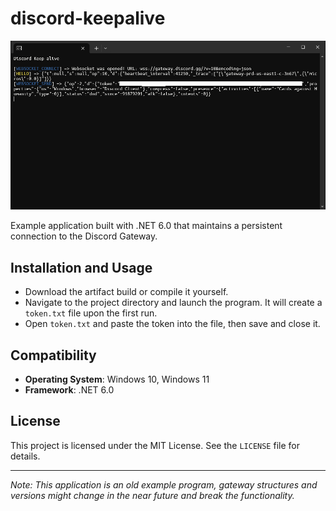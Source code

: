 # discord-keepalive

![](screenshot.PNG)

Example application built with .NET 6.0 that maintains a persistent connection to the Discord Gateway.

## Installation and Usage

- Download the artifact build or compile it yourself.
- Navigate to the project directory and launch the program. It will create a `token.txt` file upon the first run.
- Open `token.txt` and paste the token into the file, then save and close it.

## Compatibility

- **Operating System**: Windows 10, Windows 11
- **Framework**: .NET 6.0

## License

This project is licensed under the MIT License. See the `LICENSE` file for details.

---

*Note: This application is an old example program, gateway structures and versions might change in the near future and break the functionality.* 
